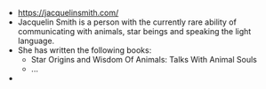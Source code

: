 - https://jacquelinsmith.com/
- Jacquelin Smith is a person with the currently rare ability of communicating with animals, star beings and speaking the light language.
- She has written the following books:
	- Star Origins and Wisdom Of Animals: Talks With Animal Souls
	- ...
-
